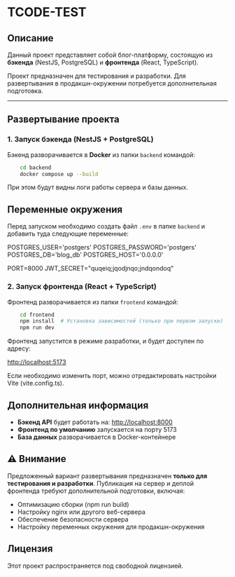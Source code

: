 # TCODE-TEST

## Описание

Данный проект представляет собой блог-платформу, состоящую из **бэкенда** (NestJS, PostgreSQL) и **фронтенда** (React, TypeScript).

Проект предназначен для тестирования и разработки. Для развертывания в продакшн-окружении потребуется дополнительная подготовка.

---

## Развертывание проекта

### 1. Запуск бэкенда (NestJS + PostgreSQL)

Бэкенд разворачивается в **Docker** из папки `backend` командой:

```sh
    cd backend
    docker compose up --build
```

При этом будут видны логи работы сервера и базы данных.

## Переменные окружения

Перед запуском необходимо создать файл `.env` в папке `backend` и добавить туда следующие переменные:

POSTGRES_USER='postgers'
POSTGRES_PASSWORD='postgers'
POSTGRES_DB='blog_db'
POSTGRES_HOST='0.0.0.0'

PORT=8000
JWT_SECRET="quqeiq;jqodjnqo;jndqondoq"

### 2. Запуск фронтенда (React + TypeScript)

Фронтенд разворачивается из папки `frontend` командой:

```sh
    cd frontend
    npm install  # Установка зависимостей (только при первом запуске)
    npm run dev
```

Фронтенд запустится в режиме разработки, и будет доступен по адресу:

<http://localhost:5173>

Если необходимо изменить порт, можно отредактировать настройки Vite (vite.config.ts).

## Дополнительная информация

-   **Бэкенд API** будет работать на: <http://localhost:8000>
-   **Фронтенд по умолчанию** запускается на порту 5173
-   **База данных** разворачивается в Docker-контейнере

## ⚠ Внимание

Предложенный вариант развертывания предназначен **только для тестирования и разработки**.
Публикация на сервер и деплой фронтенда требуют дополнительной подготовки, включая:

-   Оптимизацию сборки (npm run build)
-   Настройку nginx или другого веб-сервера
-   Обеспечение безопасности сервера
-   Настройку переменных окружения для продакшн-окружения

## Лицензия

Этот проект распространяется под свободной лицензией.
